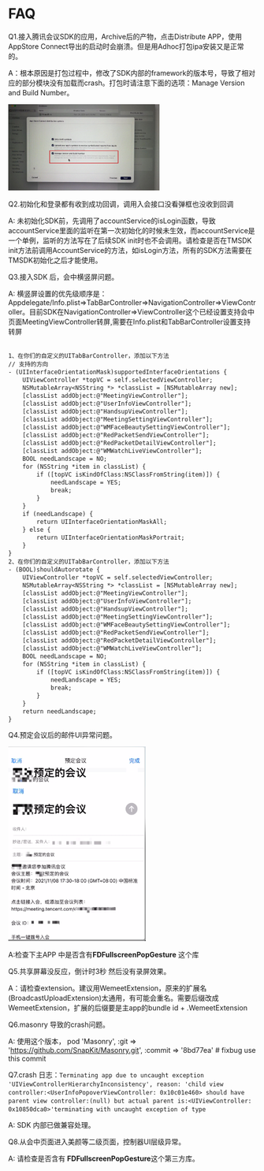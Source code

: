 # FAQ

Q1.接入腾讯会议SDK的应用，Archive后的产物，点击Distribute APP，使用AppStore Connect导出的启动时会崩溃。但是用Adhoc打包ipa安装又是正常的。

A：根本原因是打包过程中，修改了SDK内部的framework的版本号，导致了相对应的部分模块没有加载而crash。打包时请注意下面的选项：Manage Version and Build Number。

<img src="./images/Xnip2021-12-07_19-12-16.png" alt="Xnip2021-12-06_10-27-10" style="zoom:30%;" />



Q2.初始化和登录都有收到成功回调，调用入会接口没看弹框也没收到回调

A: 未初始化SDK前，先调用了accountService的isLogin函数，导致accountService里面的监听在第一次初始化的时候未生效，而accountService是一个单例，监听的方法写在了后续SDK init时也不会调用。请检查是否在TMSDK init方法前调用AccountService的方法，如isLogin方法，所有的SDK方法需要在TMSDK初始化之后才能使用。

Q3.接入SDK 后，会中横竖屏问题。

A: 横竖屏设置的优先级顺序是：Appdelegate/Info.plist=>TabBarController=>NavigationController=>ViewController。目前SDK在NavigationController=>ViewController这个已经设置支持会中页面MeetingViewController转屏,需要在Info.plist和TabBarController设置支持转屏
```

1、在你们的自定义的UITabBarController，添加以下方法
// 支持的方向
- (UIInterfaceOrientationMask)supportedInterfaceOrientations {
    UIViewController *topVC = self.selectedViewController;
    NSMutableArray<NSString *> *classList = [NSMutableArray new];
    [classList addObject:@"MeetingViewController"];
    [classList addObject:@"UserInfoViewController"];
    [classList addObject:@"HandsupViewController"];
    [classList addObject:@"MeetingSettingViewController"];
    [classList addObject:@"WMFaceBeautySettingViewController"];
    [classList addObject:@"RedPacketSendViewController"];
    [classList addObject:@"RedPacketDetailViewController"];
    [classList addObject:@"WMWatchLiveViewController"];
    BOOL needLandscape = NO;
    for (NSString *item in classList) {
        if ([topVC isKindOfClass:NSClassFromString(item)]) {
            needLandscape = YES;
            break;
        }
    }
    if (needLandscape) {
        return UIInterfaceOrientationMaskAll;
    } else {
        return UIInterfaceOrientationMaskPortrait;
    }
}
2、在你们的自定义的UITabBarController，添加以下方法
- (BOOL)shouldAutorotate {
    UIViewController *topVC = self.selectedViewController;
    NSMutableArray<NSString *> *classList = [NSMutableArray new];
   	[classList addObject:@"MeetingViewController"];
    [classList addObject:@"UserInfoViewController"];
    [classList addObject:@"HandsupViewController"];
    [classList addObject:@"MeetingSettingViewController"];
    [classList addObject:@"WMFaceBeautySettingViewController"];
    [classList addObject:@"RedPacketSendViewController"];
    [classList addObject:@"RedPacketDetailViewController"];
    [classList addObject:@"WMWatchLiveViewController"];
    BOOL needLandscape = NO;
    for (NSString *item in classList) {
        if ([topVC isKindOfClass:NSClassFromString(item)]) {
            needLandscape = YES;
            break;
        }
    }
    return needLandscape;
}
```



Q4.预定会议后的邮件UI异常问题。

<img src="./images/Xnip2021-12-07_19-11-31.png" alt="1" style="zoom:67%;" />

A:检查下主APP 中是否含有**FDFullscreenPopGesture** 这个库

Q5.共享屏幕没反应，倒计时3秒  然后没有录屏效果。

A：请检查extension。建议用WemeetExtension，原来的扩展名(BroadcastUploadExtension)太通用，有可能会重名。需要后缀改成WemeetExtension，扩展的后缀要是主app的bundle id + .WemeetExtension

Q6.masonry 导致的crash问题。

A: 使用这个版本，  pod 'Masonry', :git => 'https://github.com/SnapKit/Masonry.git', :commit => '8bd77ea' # fixbug use this commit

Q7.crash 日志：`Terminating app due to uncaught exception 'UIViewControllerHierarchyInconsistency', reason: 'child view controller:<UserInfoPopoverViewController: 0x10c01e460> should have parent view controller:(null) but actual parent is:<UIViewController: 0x10850dca0>'terminating with uncaught exception of type`

A: SDK 内部已做兼容处理。

Q8.从会中页面进入美颜等二级页面，控制器UI层级异常。

A: 请检查是否含有 **FDFullscreenPopGesture**这个第三方库。

